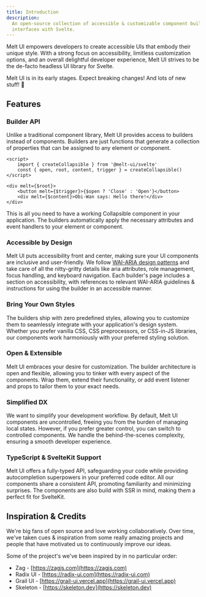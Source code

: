```yaml
---
title: Introduction
description:
  An open-source collection of accessible & customizable component builders for creating user
  interfaces with Svelte.
---
```


<script>
    import { Construction } from '$docs/components'
</script>

Melt UI empowers developers to create accessible UIs that embody their unique style. With a strong
focus on accessibility, limitless customization options, and an overall delightful developer
experience, Melt UI strives to be the de-facto headless UI library for Svelte.

<Construction>
    Melt UI is in its early stages. Expect breaking changes! And lots of new stuff! 🚀
</Construction>

## Features

### Builder API

Unlike a traditional component library, Melt UI provides access to builders instead of components.
Builders are just functions that generate a collection of properties that can be assigned to any
element or component.

```svelte {3} /$root/#hi /$content/#hi /$trigger/#hi
<script>
	import { createCollapsible } from '@melt-ui/svelte'
	const { open, root, content, trigger } = createCollapsible()
</script>

<div melt={$root}>
	<button melt={$trigger}>{$open ? 'Close' : 'Open'}</button>
	<div melt={$content}>Obi-Wan says: Hello there!</div>
</div>
```

This is all you need to have a working Collapsible component in your application. The builders
automatically apply the necessary attributes and event handlers to your element or component.

### Accessible by Design

Melt UI puts accessibility front and center, making sure your UI components are inclusive and
user-friendly. We follow [WAI-ARIA design patterns](https://www.w3.org/WAI/ARIA/apg/) and take care
of all the nitty-gritty details like aria attributes, role management, focus handling, and keyboard
navigation. Each builder's page includes a section on accessibility, with references to relevant
WAI-ARIA guidelines & instructions for using the builder in an accessible manner.

### Bring Your Own Styles

The builders ship with zero predefined styles, allowing you to customize them to seamlessly
integrate with your application's design system. Whether you prefer vanilla CSS, CSS preprocessors,
or CSS-in-JS libraries, our components work harmoniously with your preferred styling solution.

### Open & Extensible

Melt UI embraces your desire for customization. The builder architecture is open and flexible,
allowing you to tinker with every aspect of the components. Wrap them, extend their functionality,
or add event listener and props to tailor them to your exact needs.

### Simplified DX

We want to simplify your development workflow. By default, Melt UI components are uncontrolled,
freeing you from the burden of managing local states. However, if you prefer greater control, you
can switch to controlled components. We handle the behind-the-scenes complexity, ensuring a smooth
developer experience.

### TypeScript & SvelteKit Support

Melt UI offers a fully-typed API, safeguarding your code while providing autocompletion superpowers
in your preferred code editor. All our components share a consistent API, promoting familiarity and
minimizing surprises. The components are also build with SSR in mind, making them a perfect fit for
SvelteKit.

## Inspiration & Credits

We're big fans of open source and love working collaboratively. Over time, we've taken cues &
inspiration from some really amazing projects and people that have motivated us to continuously
improve our ideas.

Some of the project's we've been inspired by in no particular order:

- Zag - [https://zagjs.com](https://zagjs.com)
- Radix UI - [https://radix-ui.com](https://radix-ui.com)
- Grail UI - [https://grail-ui.vercel.app](https://grail-ui.vercel.app)
- Skeleton - [https://skeleton.dev](https://skeleton.dev)
